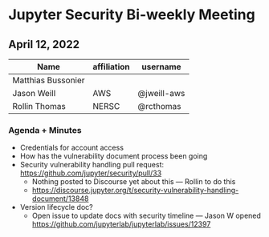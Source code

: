 # Jupyter Security Bi-weekly Meeting

## April 12, 2022

| Name          | affiliation                 | username         |
| ------------- | --------------------------- | -----------------|
| Matthias Bussonier | | |
| Jason Weill | AWS | @jweill-aws |
| Rollin Thomas | NERSC | @rcthomas |

### Agenda + Minutes

* Credentials for account access
* How has the vulnerability document process been going
* Security vulnerability handling pull request: https://github.com/jupyter/security/pull/33
    * Nothing posted to Discourse yet about this — Rollin to do this
    * https://discourse.jupyter.org/t/security-vulnerability-handling-document/13848
* Version lifecycle doc?
    * Open issue to update docs with security timeline — Jason W opened https://github.com/jupyterlab/jupyterlab/issues/12397
